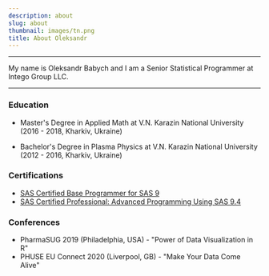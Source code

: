 ```yaml
---
description: about
slug: about
thumbnail: images/tn.png
title: About Oleksandr
---
```


---------------------------
My name is Oleksandr Babych and I am a Senior Statistical Programmer at Intego Group LLC. 

---------------------------

### Education

* Master's Degree in Applied Math at V.N. Karazin National University (2016 - 2018, Kharkiv, Ukraine)

* Bachelor's Degree in Plasma Physics at V.N. Karazin National University (2012 - 2016, Kharkiv, Ukraine)


### Certifications

* [SAS Certified Base Programmer for SAS 9](https://www.youracclaim.com/badges/76ad5a82-5fb2-4a21-8558-ca5fd048e802)
* [SAS Certified Professional: Advanced Programming Using SAS 9.4](https://www.youracclaim.com/badges/035514ee-d480-43bd-9302-e9a8d93adfcb/linked_in_profile)

### Conferences
* PharmaSUG 2019 (Philadelphia, USA) - "Power of Data Visualization in R"
* PHUSE EU Connect 2020 (Liverpool, GB) - "Make Your Data Come Alive"
